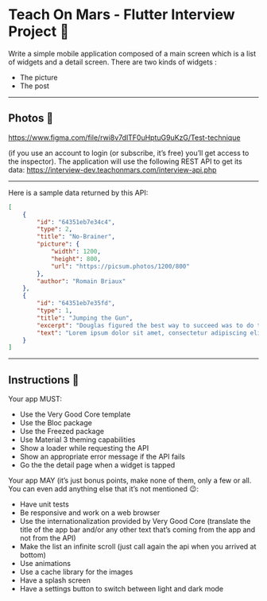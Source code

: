 # Teach On Mars - Flutter Interview Project 🚀

Write a simple mobile application composed of a main screen which is a list of widgets and a detail screen.
There are two kinds of widgets :<br />
-  The picture<br />
-  The post<br />

---

## Photos 📸


https://www.figma.com/file/rwi8v7dlTF0uHptuG9uKzG/Test-technique

(if you use an account to login (or subscribe, it’s free) you’ll get access to the inspector). The application will use the following REST API to get its data:
    https://interview-dev.teachonmars.com/interview-api.php

---

Here is a sample data returned by this API:

```JSON
[
    {
        "id": "64351eb7e34c4",
        "type": 2,
        "title": "No-Brainer",
        "picture": {
            "width": 1200,
            "height": 800,
            "url": "https://picsum.photos/1200/800"
        },
        "author": "Romain Briaux"
    },
    {
        "id": "64351eb7e35fd",
        "type": 1,
        "title": "Jumping the Gun",
        "excerpt": "Douglas figured the best way to succeed was to do the opposite of what he'd been doing all his life...",
        "text": "Lorem ipsum dolor sit amet, consectetur adipiscing elit. Etiam egestas imperdiet sapien, aliquam cursus est vehicula sit amet. Aliquam et eleifend quam. Vestibulum at congue lacus. Suspendisse tincidunt sagittis libero, vel iaculis nulla porta a. Curabitur ac urna nec velit suscipit commodo. Suspendisse potenti. Aliquam cursus velit ut est aliquam vehicula. Morbi tempus varius mi volutpat semper. Curabitur blandit, quam ut tristique vulputate, odio felis eleifend eros, at varius orci sapien non risus. Cras at leo eget nisi suscipit congue. Aliquam commodo pretium nisl, quis mollis dui eleifend et. Cras sed pulvinar urna.\n\nSed at sem molestie, luctus urna in, placerat libero."   
    }
]
```
---
## Instructions 🤌

Your app MUST:
- Use the Very Good Core template<br />
- Use the Bloc package<br />
- Use the Freezed package<br />
- Use Material 3 theming capabilities<br />
- Show a loader while requesting the API<br />
- Show an appropriate error message if the API fails<br />
- Go the the detail page when a widget is tapped<br />

Your app MAY (it’s just bonus points, make none of them, only a few or all. You can even add anything else that it’s not mentioned 😉:<br />
- Have unit tests<br />
- Be responsive and work on a web browser<br />
- Use the internationalization provided by Very Good Core (translate the title of the app bar and/or any other text that’s coming from the app and not from the API)<br />
- Make the list an infinite scroll (just call again the api when you arrived at bottom)<br />
- Use animations<br />
- Use a cache library for the images<br />
- Have a splash screen<br />
- Have a settings button to switch between light and dark mode<br />